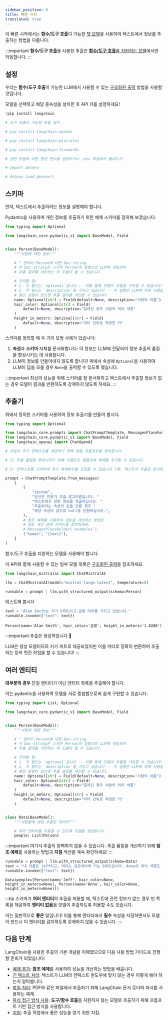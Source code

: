 ```yaml
---
sidebar_position: 0
title: 빠른 시작
translated: true
---
```


이 빠른 시작에서는 **함수/도구 호출**이 가능한 [챗 모델](/docs/modules/model_io/chat/)을 사용하여 텍스트에서 정보를 추출하는 방법을 다룹니다.

:::important
**함수/도구 호출**을 사용한 추출은 [**함수/도구 호출**을 지원하는 모델](/docs/modules/model_io/chat/function_calling)에서만 작동합니다.
:::

## 설정

우리는 **함수/도구 호출**이 가능한 LLM에서 사용할 수 있는 [구조화된 출력](/docs/modules/model_io/chat/structured_output) 방법을 사용할 것입니다.

모델을 선택하고 해당 종속성을 설치한 후 API 키를 설정하세요!

```python
!pip install langchain

# 도구 호출이 가능한 모델 설치

# pip install langchain-openai

# pip install langchain-mistralai

# pip install langchain-fireworks

# 관련 모델에 대한 환경 변수를 설정하거나 .env 파일에서 불러오기:

# import dotenv

# dotenv.load_dotenv()

```

## 스키마

먼저, 텍스트에서 추출하려는 정보를 설명해야 합니다.

Pydantic을 사용하여 개인 정보를 추출하기 위한 예제 스키마를 정의해 보겠습니다.

```python
from typing import Optional

from langchain_core.pydantic_v1 import BaseModel, Field


class Person(BaseModel):
    """사람에 대한 정보"""

    # ^ 엔티티 Person에 대한 Doc-string.
    # 이 Doc-string은 스키마 Person의 설명으로 LLM에 전달되어
    # 추출 결과를 개선하는 데 도움이 될 수 있습니다.

    # 주의할 점:
    # 1. 각 필드는 `optional`입니다 -- 이를 통해 모델이 추출을 거부할 수 있습니다!
    # 2. 각 필드는 `description`을 가지고 있습니다 -- 이 설명은 LLM에 의해 사용됩니다.
    # 좋은 설명이 있으면 추출 결과를 개선할 수 있습니다.
    name: Optional[str] = Field(default=None, description="사람의 이름")
    hair_color: Optional[str] = Field(
        default=None, description="알려진 경우 사람의 머리 색깔"
    )
    height_in_meters: Optional[str] = Field(
        default=None, description="미터 단위로 측정한 키"
    )
```

스키마를 정의할 때 두 가지 모범 사례가 있습니다:

1. **속성**과 **스키마** 자체를 문서화합니다: 이 정보는 LLM에 전달되어 정보 추출의 품질을 향상시키는 데 사용됩니다.
2. LLM이 정보를 만들어내지 않도록 합니다! 위에서 속성에 `Optional`을 사용하여 LLM이 답을 모를 경우 `None`을 출력할 수 있도록 했습니다.

:::important
최상의 성능을 위해 스키마를 잘 문서화하고 텍스트에서 추출할 정보가 없는 경우 모델이 결과를 반환하도록 강제하지 않도록 하세요.
:::

## 추출기

위에서 정의한 스키마를 사용하여 정보 추출기를 만들어 봅시다.

```python
from typing import Optional

from langchain_core.prompts import ChatPromptTemplate, MessagesPlaceholder
from langchain_core.pydantic_v1 import BaseModel, Field
from langchain_openai import ChatOpenAI

# 지침과 추가 컨텍스트를 제공하기 위해 맞춤 프롬프트를 정의합니다.

# 1) 추출 품질을 향상시키기 위해 프롬프트 템플릿에 예제를 추가할 수 있습니다.

# 2) 컨텍스트를 고려하여 추가 매개변수를 도입할 수 있습니다 (예: 텍스트가 추출된 문서에 대한 메타데이터 포함).

prompt = ChatPromptTemplate.from_messages(
    [
        (
            "system",
            "당신은 전문가 추출 알고리즘입니다. "
            "텍스트에서 관련 정보를 추출하십시오. "
            "추출하려는 속성의 값을 모를 경우 "
            "해당 속성의 값으로 null을 반환하십시오.",
        ),
        # 참조 예제를 사용하여 성능을 개선하는 방법은
        # 성능 개선 관련 가이드를 참조하세요.
        # MessagesPlaceholder('examples'),
        ("human", "{text}"),
    ]
)
```

함수/도구 호출을 지원하는 모델을 사용해야 합니다.

이 API와 함께 사용할 수 있는 일부 모델 목록은 [구조화된 출력](/docs/modules/model_io/chat/structured_output)을 참조하세요.

```python
from langchain_mistralai import ChatMistralAI

llm = ChatMistralAI(model="mistral-large-latest", temperature=0)

runnable = prompt | llm.with_structured_output(schema=Person)
```

테스트해 봅시다

```python
text = "Alan Smith는 키가 6피트이고 금발 머리를 가지고 있습니다."
runnable.invoke({"text": text})
```

```output
Person(name='Alan Smith', hair_color='금발', height_in_meters='1.8288')
```

:::important
추출은 생성적입니다 🤯

LLM은 생성 모델이므로 키가 피트로 제공되었지만 이를 미터로 정확히 변환하여 추출하는 등의 멋진 작업을 할 수 있습니다!
:::

## 여러 엔티티

**대부분의 경우** 단일 엔티티가 아닌 엔티티 목록을 추출해야 합니다.

이는 pydantic을 사용하여 모델을 서로 중첩함으로써 쉽게 구현할 수 있습니다.

```python
from typing import List, Optional

from langchain_core.pydantic_v1 import BaseModel, Field


class Person(BaseModel):
    """사람에 대한 정보"""

    # ^ 엔티티 Person에 대한 Doc-string.
    # 이 Doc-string은 스키마 Person의 설명으로 LLM에 전달되어
    # 추출 결과를 개선하는 데 도움이 될 수 있습니다.

    # 주의할 점:
    # 1. 각 필드는 `optional`입니다 -- 이를 통해 모델이 추출을 거부할 수 있습니다!
    # 2. 각 필드는 `description`을 가지고 있습니다 -- 이 설명은 LLM에 의해 사용됩니다.
    # 좋은 설명이 있으면 추출 결과를 개선할 수 있습니다.
    name: Optional[str] = Field(default=None, description="사람의 이름")
    hair_color: Optional[str] = Field(
        default=None, description="알려진 경우 사람의 머리 색깔"
    )
    height_in_meters: Optional[str] = Field(
        default=None, description="미터 단위로 측정한 키"
    )


class Data(BaseModel):
    """사람들에 대한 추출된 데이터"""

    # 여러 엔티티를 추출할 수 있도록 모델을 생성합니다.
    people: List[Person]
```

:::important
여기서 추출이 완벽하지 않을 수 있습니다. 추출 품질을 개선하기 위해 **참조 예제**를 사용하는 방법과 **지침** 섹션을 계속 확인하세요!
:::

```python
runnable = prompt | llm.with_structured_output(schema=Data)
text = "내 이름은 Jeff이고, 머리는 검은색이며 키는 6피트입니다. Anna의 머리 색깔도 저와 같습니다."
runnable.invoke({"text": text})
```

```output
Data(people=[Person(name='Jeff', hair_color=None, height_in_meters=None), Person(name='Anna', hair_color=None, height_in_meters=None)])
```

:::tip
스키마가 **여러 엔티티**의 추출을 허용할 때, 텍스트에 관련 정보가 없는 경우 빈 목록을 제공하여 **엔티티 없음**을 모델이 추출하도록 허용할 수도 있습니다.

이는 일반적으로 **좋은** 일입니다! 이를 통해 엔티티에서 **필수** 속성을 지정하면서도 모델이 반드시 이 엔티티를 감지하도록 강제하지 않을 수 있습니다.
:::

## 다음 단계

LangChain을 사용한 추출의 기본 개념을 이해했으므로 다음 사용 방법 가이드로 진행할 준비가 되었습니다:

- [예제 추가](/docs/use_cases/extraction/how_to/examples): **참조 예제**를 사용하여 성능을 개선하는 방법을 배웁니다.
- [긴 텍스트 처리](/docs/use_cases/extraction/how_to/handle_long_text): 텍스트가 LLM의 컨텍스트 윈도우에 맞지 않는 경우 어떻게 해야 하는지 알아봅니다.
- [파일 처리](/docs/use_cases/extraction/how_to/handle_files): PDF와 같은 파일에서 추출하기 위해 LangChain 문서 로더와 파서를 사용하는 예제.
- [파싱 접근 방식 사용](/docs/use_cases/extraction/how_to/parse): **도구/함수 호출**을 지원하지 않는 모델로 추출하기 위해 프롬프트 기반 접근 방식을 사용합니다.
- [지침](/docs/use_cases/extraction/guidelines): 추출 작업에서 좋은 성능을 얻기 위한 지침.